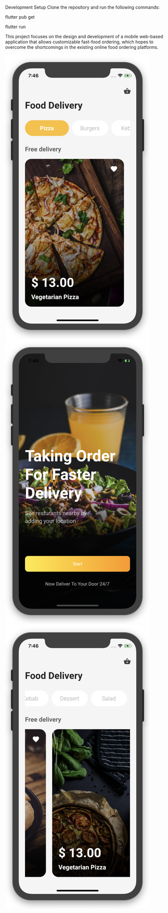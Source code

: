 Development Setup
Clone the repository and run the following commands:

flutter pub get

flutter run

This project focuses on the design and development of a mobile web-based application that allows customizable fast-food ordering, which hopes to overcome the shortcomings in the existing online food ordering platforms. 

![image alt](https://github.com/goud670/fast-food-APP/blob/23e76ee562f34de49cd7dbf1cb91b44c5ac82b14/FAST-FOOD%20APP.png)
![image alt](https://github.com/goud670/fast-food-APP/blob/91c585a9c5e95bb4cfe493b8dbd958851301e195/one.png)
![image alt](https://github.com/goud670/fast-food-APP/blob/a18501e08e422ad5232888ca49b0080e494d99a3/three.png)
